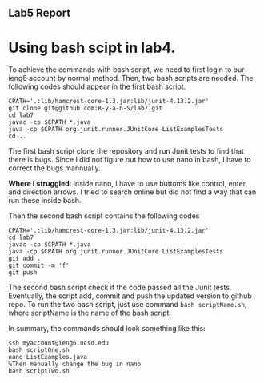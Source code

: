 ## Lab5 Report
# Using bash scipt in lab4. 
To achieve the commands with bash script, we need to first login to our ieng6 account by normal method. Then, two bash scripts are needed. The following codes should appear in the first bash script. 

```
CPATH='.:lib/hamcrest-core-1.3.jar:lib/junit-4.13.2.jar'
git clone git@github.com:R-y-a-n-S/lab7.git
cd lab7
javac -cp $CPATH *.java
java -cp $CPATH org.junit.runner.JUnitCore ListExamplesTests
cd ..
```

The first bash script clone the repository and run Junit tests to find that there is bugs. 
Since I did not figure out how to use nano in bash, I have to correct the bugs mannually. 



**Where I struggled**: Inside nano, I have to use buttoms like control, enter, and direction arrows. I tried to search online but did not find a way that can run these inside bash. 


Then the second bash script contains the following codes 

```
CPATH='.:lib/hamcrest-core-1.3.jar:lib/junit-4.13.2.jar'
cd lab7
javac -cp $CPATH *.java
java -cp $CPATH org.junit.runner.JUnitCore ListExamplesTests
git add .
git commit -m 'f'
git push
```
The second bash script check if the code passed all the Junit tests. Eventually, the script add, commit and push the updated version to github repo.
To run the two bash script, just use command `bash scriptName.sh`, where scriptName is the name of the bash script. 

In summary, the commands should look something like this:

```
ssh myaccount@ieng6.ucsd.edu
bash scriptOne.sh
nano ListExamples.java
%Then manually change the bug in nano
bash scriptTwo.sh
```




